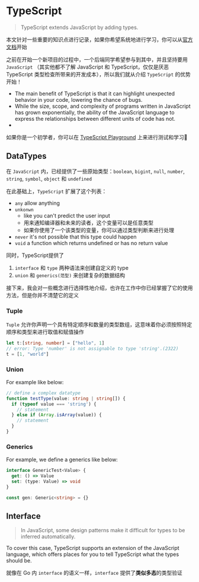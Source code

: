 # TypeScript

> TypeScript extends JavaScript by adding types.

本文针对一些重要的知识点进行记录，如果你希望系统地进行学习，你可以从[官方文档](https://www.typescriptlang.org/)开始

之前在开始一个新项目的过程中，一个后端同学希望参与到其中，并且坚持要用 `JavaScript` （其实他都不了解 JavaScript 和 TypeScript，仅仅是厌恶 TypeScript 类型检查所带来的开发成本），所以我们就从介绍 `TypeScript` 的优势开始！

- The main benefit of TypeScript is that it can highlight unexpected behavior in your code, lowering the chance of bugs.
- While the size, scope, and complexity of programs written in JavaScript has grown exponentially, the ability of the JavaScript language to express the relationships between different units of code has not.
- 

如果你是一个初学者，你可以在 [TypeScript Playground](https://www.typescriptlang.org/play/) 上来进行测试和学习🥕



## DataTypes

在 `JavaScript` 内，已经提供了一些原始类型：`boolean`, `bigint`, `null`, `number`, `string`, `symbol`, `object` 和 `undefined`

在此基础上，`TypeScript` 扩展了这个列表：

- `any` allow anything
- `unkonwn` 
  - like you can't predict the user input
  - 用来通知编译器和未来的读者，这个变量可以是任意类型
  - 如果你使用了一个该类型的变量，你可以通过类型判断来进行处理
- `never` it's not possible that this type could happen
- `void` a function which returns undefined or has no return value

同时，TypeScript提供了

1. `interface` 和 `type` 两种语法来创建自定义的 type
2. `union` 和 `generics(范型)` 来创建复杂的数据结构

接下来，我会对一些概念进行选择性地介绍，也许在工作中你已经掌握了它的使用方法，但是你并不清楚它的定义

### Tuple

`Tuple` 允许你声明一个具有特定顺序和数量的类型数组，这意味着你必须按照特定顺序和类型来进行取值和赋值操作

```typescript
let t:[string, number] = ["hello", 1]
// error: Type 'number' is not assignable to type 'string'.(2322)
t = [1, "world"]
```





### Union

For example like below:

```typescript
// define a complex datatype
function testType(value: string | string[]) {
  if (typeof value === 'string') {
    // statement
  } else if (Array.isArray(value)) {
    // statement
  }
}
```



### Generics

For example, we define a generics like below:

```typescript
interface GenericTest<Value> {
  get: () => Value
  set: (type: Value) => void
}

const gen: Generic<string> = {}
```







## Interface

> In JavaScript, some design patterns make it difficult for types to be inferred automatically. 

To cover this case, TypeScript supports an extension of the JavaScript language, which offers places for you to tell TypeScript what the types should be.

就像在 Go 内 `interface` 的语义一样，`interface` 提供了**类似多态**的类型验证



